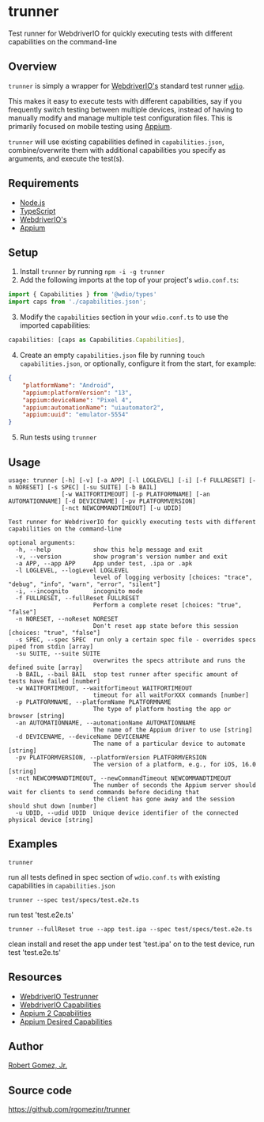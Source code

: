 # trunner
Test runner for WebdriverIO for quickly executing tests with different capabilities on the command-line

## Overview
`trunner` is simply a wrapper for [WebdriverIO's](https://webdriver.io/) standard test runner
[`wdio`](https://webdriver.io/docs/testrunner/).

This makes it easy to execute tests with different capabilities, say if you frequently switch
testing between multiple devices, instead of having to manually modify and manage multiple test
configuration files. This is primarily focused on mobile testing using [Appium](https://appium.io/).

`trunner` will use existing capabilities defined in `capabilities.json`, combine/overwrite them with
additional capabilities you specify as arguments, and execute the test(s).

## Requirements
- [Node.js](https://nodejs.org/en)
- [TypeScript](https://www.typescriptlang.org/)
- [WebdriverIO's](https://webdriver.io/)
- [Appium](https://appium.io/)

## Setup
1. Install `trunner` by running `npm -i -g trunner`
2. Add the following imports at the top of your project's `wdio.conf.ts`:

```ts
import { Capabilities } from '@wdio/types'
import caps from './capabilities.json';
```

3. Modify the `capabilities` section in your `wdio.conf.ts` to use the imported capabilities:

```ts
capabilities: [caps as Capabilities.Capabilities],
```

4. Create an empty `capabilities.json` file by running `touch capabilities.json`, or optionally,
configure it from the start, for example:

```json
{
    "platformName": "Android",
    "appium:platformVersion": "13",
    "appium:deviceName": "Pixel 4",
    "appium:automationName": "uiautomator2",
    "appium:uuid": "emulator-5554"
}
```

5. Run tests using `trunner`

## Usage
```
usage: trunner [-h] [-v] [-a APP] [-l LOGLEVEL] [-i] [-f FULLRESET] [-n NORESET] [-s SPEC] [-su SUITE] [-b BAIL]
               [-w WAITFORTIMEOUT] [-p PLATFORMNAME] [-an AUTOMATIONNAME] [-d DEVICENAME] [-pv PLATFORMVERSION]
               [-nct NEWCOMMANDTIMEOUT] [-u UDID]

Test runner for WebdriverIO for quickly executing tests with different capabilities on the command-line

optional arguments:
  -h, --help            show this help message and exit
  -v, --version         show program's version number and exit
  -a APP, --app APP     App under test, .ipa or .apk
  -l LOGLEVEL, --logLevel LOGLEVEL
                        level of logging verbosity [choices: "trace", "debug", "info", "warn", "error", "silent"]
  -i, --incognito       incognito mode
  -f FULLRESET, --fullReset FULLRESET
                        Perform a complete reset [choices: "true", "false"]
  -n NORESET, --noReset NORESET
                        Don't reset app state before this session [choices: "true", "false"]
  -s SPEC, --spec SPEC  run only a certain spec file - overrides specs piped from stdin [array]
  -su SUITE, --suite SUITE
                        overwrites the specs attribute and runs the defined suite [array]
  -b BAIL, --bail BAIL  stop test runner after specific amount of tests have failed [number]
  -w WAITFORTIMEOUT, --waitforTimeout WAITFORTIMEOUT
                        timeout for all waitForXXX commands [number]
  -p PLATFORMNAME, --platformName PLATFORMNAME
                        The type of platform hosting the app or browser [string]
  -an AUTOMATIONNAME, --automationName AUTOMATIONNAME
                        The name of the Appium driver to use [string]
  -d DEVICENAME, --deviceName DEVICENAME
                        The name of a particular device to automate [string]
  -pv PLATFORMVERSION, --platformVersion PLATFORMVERSION
                        The version of a platform, e.g., for iOS, 16.0 [string]
  -nct NEWCOMMANDTIMEOUT, --newCommandTimeout NEWCOMMANDTIMEOUT
                        The number of seconds the Appium server should wait for clients to send commands before deciding that
                        the client has gone away and the session should shut down [number]
  -u UDID, --udid UDID  Unique device identifier of the connected physical device [string]
```

## Examples
`trunner`

run all tests defined in spec section of `wdio.conf.ts` with existing capabilities in `capabilities.json`

`trunner --spec test/specs/test.e2e.ts`

run test 'test.e2e.ts'

`trunner --fullReset true --app test.ipa --spec test/specs/test.e2e.ts`

clean install and reset the app under test 'test.ipa' on to the test device, run test 'test.e2e.ts'

## Resources
- [WebdriverIO Testrunner](https://webdriver.io/docs/testrunner/)
- [WebdriverIO Capabilities](https://webdriver.io/docs/capabilities/)
- [Appium 2 Capabilities](https://appium.io/docs/en/2.1/guides/caps/)
- [Appium Desired Capabilities](https://appium.github.io/appium.io/docs/en/writing-running-appium/caps/)

## Author
[Robert Gomez, Jr.](https://github.com/rgomezjnr)

## Source code
https://github.com/rgomezjnr/trunner
